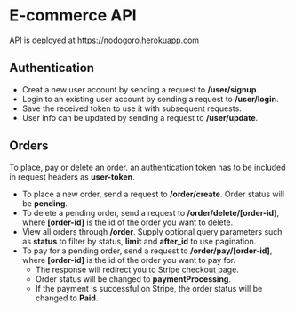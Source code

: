 # E-commerce API
API is deployed at https://nodogoro.herokuapp.com
## Authentication
 - Creat a new user account by sending a request to **/user/signup**.
 - Login to an existing user account by sending a request to **/user/login**.
 - Save the received token to use it with subsequent requests.
 - User info can be updated by sending a request to **/user/update**.
## Orders
To place, pay or delete an order. an authentication token has to be included in request headers as **user-token**.
- To place a new order, send a request to **/order/create**. Order status will be **pending**.
- To delete a pending order, send a request to **/order/delete/[order-id]**, where **[order-id]** is the id of the order you want to delete.
- View all orders through **/order**. Supply optional query parameters such as **status** to filter by status, **limit** and **after_id** to use pagination.
-  To pay for a pending order, send a request to **/order/pay/[order-id]**, where **[order-id]** is the id of the order you want to pay for. 
	- The response will redirect you to Stripe checkout page. 
	- Order status will be changed to **paymentProcessing**.
	- If the payment is successful on Stripe, the order status will be changed to **Paid**.

